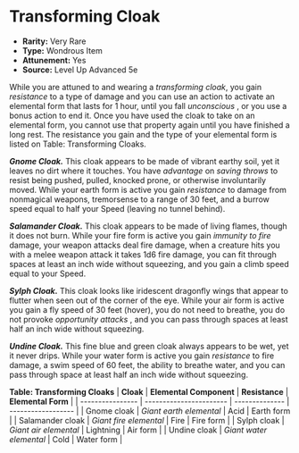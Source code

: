 # Transforming Cloak

- **Rarity:** Very Rare
- **Type:** Wondrous Item
- **Attunement:** Yes
- **Source:** Level Up Advanced 5e

While you are attuned to and wearing a _transforming cloak_, you gain _resistance_  to a type of damage and you can use an action to activate an elemental form that lasts for 1 hour, until you fall _unconscious_ , or you use a bonus action to end it. Once you have used the cloak to take on an elemental form, you cannot use that property again until you have finished a long rest. The resistance you gain and the type of your elemental form is listed on Table: Transforming Cloaks.

_**Gnome Cloak.**_ This cloak appears to be made of vibrant earthy soil, yet it leaves no dirt where it touches. You have _advantage_  on _saving throws_  to resist being pushed, pulled, knocked prone, or otherwise involuntarily moved. While your earth form is active you gain _resistance_  to damage from nonmagical weapons, tremorsense to a range of 30 feet, and a burrow speed equal to half your Speed (leaving no tunnel behind). 

_**Salamander Cloak.**_ This cloak appears to be made of living flames, though it does not burn. While your fire form is active you gain _immunity to fire_  damage, your weapon attacks deal fire damage, when a creature hits you with a melee weapon attack it takes 1d6 fire damage, you can fit through spaces at least an inch wide without squeezing, and you gain a climb speed equal to your Speed.

_**Sylph Cloak.**_ This cloak looks like iridescent dragonfly wings that appear to flutter when seen out of the corner of the eye. While your air form is active you gain a fly speed of 30 feet (hover), you do not need to breathe, you do not provoke _opportunity attacks_ , and you can pass through spaces at least half an inch wide without squeezing.

**_Undine Cloak._** This fine blue and green cloak always appears to be wet, yet it never drips. While your water form is active you gain _resistance_  to fire damage, a swim speed of 60 feet, the ability to breathe water, and you can pass through space at least half an inch wide without squeezing.

__**Table: Transforming Cloaks**__
| **Cloak**        | **Elemental Component** | **Resistance** | **Elemental Form** |
| ---------------- | ----------------------- | -------------- | ------------------ |
| Gnome cloak      | _Giant earth elemental_ | Acid           | Earth form         |
| Salamander cloak | _Giant fire elemental_  | Fire           | Fire form          |
| Sylph cloak      | _Giant air elemental_   | Lightning      | Air form           |
| Undine cloak     | _Giant water elemental_ | Cold           | Water form         |
